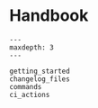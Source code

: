 # Handbook

```{toctree}
---
maxdepth: 3
---

getting_started
changelog_files
commands
ci_actions
```